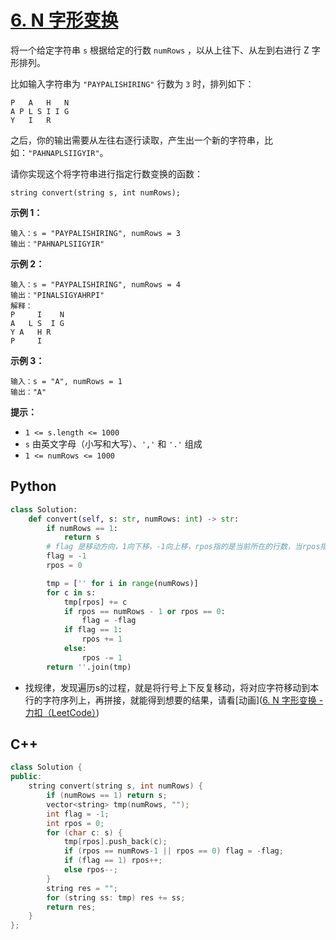 # [6. N 字形变换](https://leetcode.cn/problems/zigzag-conversion/)

将一个给定字符串 `s` 根据给定的行数 `numRows` ，以从上往下、从左到右进行 Z 字形排列。

比如输入字符串为 `"PAYPALISHIRING"` 行数为 `3` 时，排列如下：

```
P   A   H   N
A P L S I I G
Y   I   R
```

之后，你的输出需要从左往右逐行读取，产生出一个新的字符串，比如：`"PAHNAPLSIIGYIR"`。

请你实现这个将字符串进行指定行数变换的函数：

```
string convert(string s, int numRows);
```

**示例 1：**

```
输入：s = "PAYPALISHIRING", numRows = 3
输出："PAHNAPLSIIGYIR"
```

**示例 2：**

```
输入：s = "PAYPALISHIRING", numRows = 4
输出："PINALSIGYAHRPI"
解释：
P     I    N
A   L S  I G
Y A   H R
P     I
```

**示例 3：**

```
输入：s = "A", numRows = 1
输出："A"
```

**提示：**

- `1 <= s.length <= 1000`
- `s` 由英文字母（小写和大写）、`','` 和 `'.'` 组成
- `1 <= numRows <= 1000`

## Python

```python
class Solution:
    def convert(self, s: str, numRows: int) -> str:
        if numRows == 1:
            return s
		# flag 是移动方向，1向下移，-1向上移，rpos指的是当前所在的行数，当rpos指向首行或末行就要翻转flag，反向移动
        flag = -1
        rpos = 0

        tmp = ['' for i in range(numRows)]
        for c in s:
            tmp[rpos] += c
            if rpos == numRows - 1 or rpos == 0:
                flag = -flag
            if flag == 1:
                rpos += 1
            else:
                rpos -= 1
        return ''.join(tmp)
```

- 找规律，发现遍历s的过程，就是将行号上下反复移动，将对应字符移动到本行的字符序列上，再拼接，就能得到想要的结果，请看[动画]([6. N 字形变换 - 力扣（LeetCode）](https://leetcode.cn/problems/zigzag-conversion/solutions/21610/zzi-xing-bian-huan-by-jyd/))

## C++

```cpp
class Solution {
public:
    string convert(string s, int numRows) {
        if (numRows == 1) return s;
        vector<string> tmp(numRows, "");
        int flag = -1;
        int rpos = 0;
        for (char c: s) {
            tmp[rpos].push_back(c);
            if (rpos == numRows-1 || rpos == 0) flag = -flag;
            if (flag == 1) rpos++;
            else rpos--;
        }
        string res = "";
        for (string ss: tmp) res += ss;
        return res;
    }
};
```

